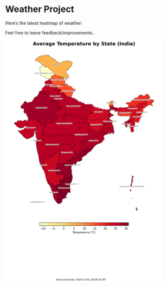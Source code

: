# Weather Project

Here’s the latest heatmap of weather:

Feel free to leave feedback/improvements.

![India Heatmap](docs/assets/india_heatmap.png?v=06021A)
